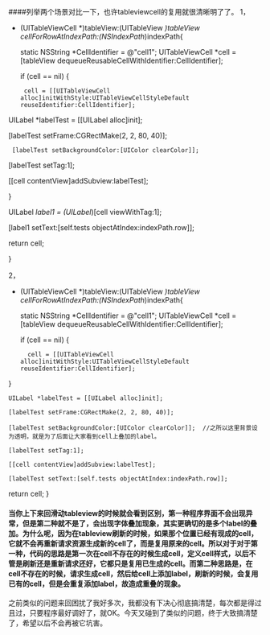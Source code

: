 ####列举两个场景对比一下，也许tableviewcell的复用就很清晰明了了。
1，
- (UITableViewCell *)tableView:(UITableView *)tableView cellForRowAtIndexPath:(NSIndexPath*)indexPath{

    static NSString *CellIdentifier = @"cell1";
    UITableViewCell *cell  =[tableView dequeueReusableCellWithIdentifier:CellIdentifier];

    if (cell == nil) {

       cell = [[UITableViewCell alloc]initWithStyle:UITableViewCellStyleDefault reuseIdentifier:CellIdentifier];

UILabel *labelTest = [[UILabel alloc]init];

 [labelTest setFrame:CGRectMake(2, 2, 80, 40)];

     [labelTest setBackgroundColor:[UIColor clearColor]];

[labelTest setTag:1];

[[cell contentView]addSubview:labelTest];

}

UILabel *label1 = (UILabel*)[cell viewWithTag:1];

[label1 setText:[self.tests objectAtIndex:indexPath.row]];

return cell;

}

2，
- (UITableViewCell *)tableView:(UITableView *)tableView cellForRowAtIndexPath:(NSIndexPath*)indexPath{

    static NSString *CellIdentifier = @"cell1";
    UITableViewCell *cell  =[tableView dequeueReusableCellWithIdentifier:CellIdentifier];

    if (cell == nil) {

        cell = [[UITableViewCell alloc]initWithStyle:UITableViewCellStyleDefault reuseIdentifier:CellIdentifier]; 

 }

    UILabel *labelTest = [[UILabel alloc]init];

    [labelTest setFrame:CGRectMake(2, 2, 80, 40)];

    [labelTest setBackgroundColor:[UIColor clearColor]];  //之所以这里背景设为透明，就是为了后面让大家看到cell上叠加的label。

    [labelTest setTag:1];

    [[cell contentView]addSubview:labelTest];

    [labelTest setText:[self.tests objectAtIndex:indexPath.row]];

return cell;
}
#### 当你上下来回滑动tableview的时候就会看到区别，第一种程序界面不会出现异常，但是第二种就不是了，会出现字体叠加现象，其实更确切的是多个label的叠加。为什么呢，因为在tableview刷新的时候，如果那个位置已经有现成的cell，它就不会再重新请求资源生成新的cell了，而是复用原来的cell。所以对于对于第一种，代码的思路是第一次在cell不存在的时候生成cell，定义cell样式，以后不管是刷新还是重新请求还好，它都只是复用已生成的cell。而第二种思路是，在cell不存在的时候，请求生成cell，然后给cell上添加label，刷新的时候，会复用已有的cell，但是会重复添加label，故造成重叠的现象。

之前类似的问题来回困扰了我好多次，我都没有下决心彻底搞清楚，每次都是得过且过，只要程序最好调好了，就OK。今天又碰到了类似的问题，终于大致搞清楚了，希望以后不会再被它坑害。
